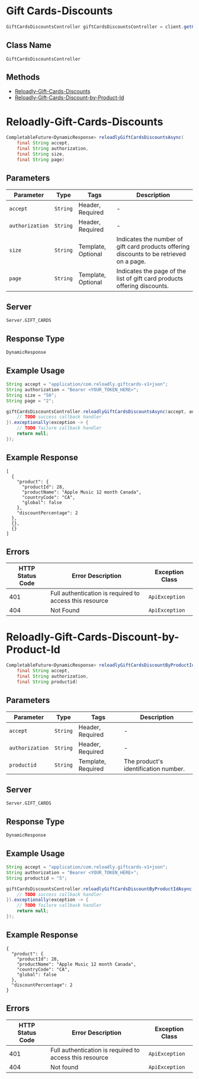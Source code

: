 # Gift Cards-Discounts

```java
GiftCardsDiscountsController giftCardsDiscountsController = client.getGiftCardsDiscountsController();
```

## Class Name

`GiftCardsDiscountsController`

## Methods

* [Reloadly-Gift-Cards-Discounts](../../doc/controllers/gift-cards-discounts.md#reloadly-gift-cards-discounts)
* [Reloadly-Gift-Cards-Discount-by-Product-Id](../../doc/controllers/gift-cards-discounts.md#reloadly-gift-cards-discount-by-product-id)


# Reloadly-Gift-Cards-Discounts

```java
CompletableFuture<DynamicResponse> reloadlyGiftCardsDiscountsAsync(
    final String accept,
    final String authorization,
    final String size,
    final String page)
```

## Parameters

| Parameter | Type | Tags | Description |
|  --- | --- | --- | --- |
| `accept` | `String` | Header, Required | - |
| `authorization` | `String` | Header, Required | - |
| `size` | `String` | Template, Optional | Indicates the number of gift card products offering discounts to be retrieved on a page. |
| `page` | `String` | Template, Optional | Indicates the page of the list of gift card products offering discounts. |

## Server

`Server.GIFT_CARDS`

## Response Type

`DynamicResponse`

## Example Usage

```java
String accept = "application/com.reloadly.giftcards-v1+json";
String authorization = "Bearer <YOUR_TOKEN_HERE>";
String size = "50";
String page = "2";

giftCardsDiscountsController.reloadlyGiftCardsDiscountsAsync(accept, authorization, size, page).thenAccept(result -> {
    // TODO success callback handler
}).exceptionally(exception -> {
    // TODO failure callback handler
    return null;
});
```

## Example Response

```
[
  {
    "product": {
      "productId": 28,
      "productName": "Apple Music 12 month Canada",
      "countryCode": "CA",
      "global": false
    },
    "discountPercentage": 2
  },
  {},
  {}
]
```

## Errors

| HTTP Status Code | Error Description | Exception Class |
|  --- | --- | --- |
| 401 | Full authentication is required to access this resource | `ApiException` |
| 404 | Not Found | `ApiException` |


# Reloadly-Gift-Cards-Discount-by-Product-Id

```java
CompletableFuture<DynamicResponse> reloadlyGiftCardsDiscountByProductIdAsync(
    final String accept,
    final String authorization,
    final String productid)
```

## Parameters

| Parameter | Type | Tags | Description |
|  --- | --- | --- | --- |
| `accept` | `String` | Header, Required | - |
| `authorization` | `String` | Header, Required | - |
| `productid` | `String` | Template, Required | The product's identification number. |

## Server

`Server.GIFT_CARDS`

## Response Type

`DynamicResponse`

## Example Usage

```java
String accept = "application/com.reloadly.giftcards-v1+json";
String authorization = "Bearer <YOUR_TOKEN_HERE>";
String productid = "5";

giftCardsDiscountsController.reloadlyGiftCardsDiscountByProductIdAsync(accept, authorization, productid).thenAccept(result -> {
    // TODO success callback handler
}).exceptionally(exception -> {
    // TODO failure callback handler
    return null;
});
```

## Example Response

```
{
  "product": {
    "productId": 28,
    "productName": "Apple Music 12 month Canada",
    "countryCode": "CA",
    "global": false
  },
  "discountPercentage": 2
}
```

## Errors

| HTTP Status Code | Error Description | Exception Class |
|  --- | --- | --- |
| 401 | Full authentication is required to access this resource | `ApiException` |
| 404 | Not found | `ApiException` |

